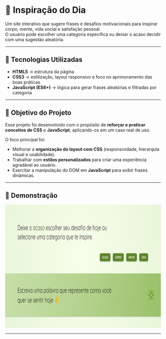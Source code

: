 # 🌟 Inspiração do Dia

Um site interativo que sugere frases e desafios motivacionais para inspirar corpo, mente, vida social e satisfação pessoal.  
O usuário pode escolher uma categoria específica ou deixar o acaso decidir com uma sugestão aleatória.

---

## 🚀 Tecnologias Utilizadas

- **HTML5** → estrutura da página
- **CSS3** → estilização, layout responsivo e foco no aprimoramento das boas práticas
- **JavaScript (ES6+)** → lógica para gerar frases aleatórias e filtradas por categoria

---

## 🎯 Objetivo do Projeto

Esse projeto foi desenvolvido com o propósito de **reforçar e praticar conceitos de CSS** e **JavaScript**, aplicando-os em um caso real de uso.

O foco principal foi:

- Melhorar a **organização do layout com CSS** (responsividade, hierarquia visual e usabilidade).
- Trabalhar com **estilos personalizados** para criar uma experiência agradável ao usuário.
- Exercitar a manipulação do DOM em
  **JavaScript** para exibir frases dinâmicas.

---

## 📸 Demonstração

<img src="./preview.png" alt="preview" height="400" />

---
